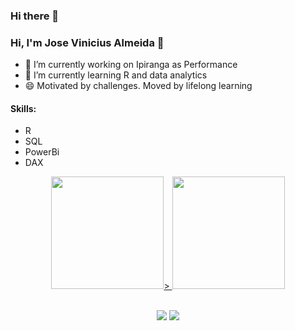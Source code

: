 ### Hi there 👋

### Hi, I'm Jose Vinicius Almeida 👋


- 🔭 I’m currently working on Ipiranga as Performance
- 🌱 I’m currently learning R and data analytics
- 😄 Motivated by challenges. Moved by lifelong learning

#### Skills:
- R
- SQL
- PowerBi
- DAX

<div align="center">
  <a href="https://github.com/Josevinicius42">
  <img height="180em" src="https://github-readme-stats.vercel.app/api?username=Josevinicius42&show_icons=true&theme=synthwave&include_all_commits=true&count_private=true"/>>
  <img height="180em" src="https://github-readme-stats.vercel.app/api/top-langs/?username=Josevinicius42&layout=compact&langs_count=7&theme=synthwave"/>
</div>
  
</br>
  
<div align="center"> 

  <a href = "mailto:jviniciusaa123@gmail.com"><img src="https://img.shields.io/badge/-Gmail-%23333?style=for-the-badge&logo=gmail&logoColor=white" target="_blank"></a>
  <a href="https://www.linkedin.com/in/jose-vinicius-almeida-433756b5//" target="_blank"><img src="https://img.shields.io/badge/-LinkedIn-%230077B5?style=for-the-badge&logo=linkedin&logoColor=white" target="_blank"></a> 
 
</div>

